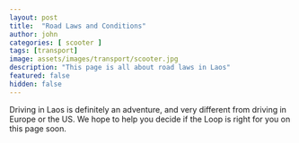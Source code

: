 ```yaml
---
layout: post
title:  "Road Laws and Conditions"
author: john
categories: [ scooter ]
tags: [transport]
image: assets/images/transport/scooter.jpg
description: "This page is all about road laws in Laos"
featured: false
hidden: false
---
```


Driving in Laos is definitely an adventure, and very different from driving in Europe or the US. We hope to help you decide if the Loop is right for you on this page soon.